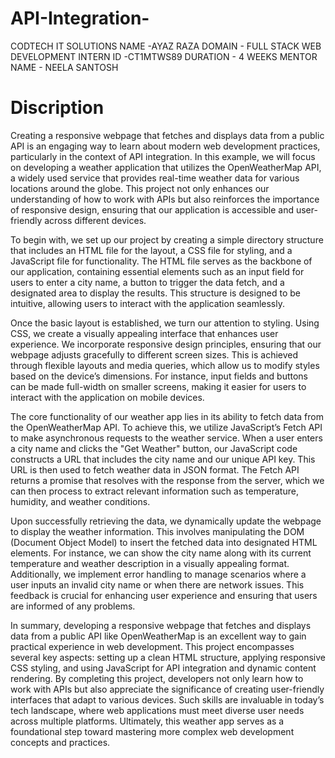 # API-Integration-
CODTECH IT SOLUTIONS 
NAME -AYAZ RAZA
DOMAIN - FULL STACK WEB DEVELOPMENT 
INTERN ID -CT1MTWS89
DURATION - 4 WEEKS
MENTOR NAME - NEELA SANTOSH 


# Discription 
Creating a responsive webpage that fetches and displays data from a public API is an engaging way to learn about modern web development practices, particularly in the context of API integration. In this example, we will focus on developing a weather application that utilizes the OpenWeatherMap API, a widely used service that provides real-time weather data for various locations around the globe. This project not only enhances our understanding of how to work with APIs but also reinforces the importance of responsive design, ensuring that our application is accessible and user-friendly across different devices.

To begin with, we set up our project by creating a simple directory structure that includes an HTML file for the layout, a CSS file for styling, and a JavaScript file for functionality. The HTML file serves as the backbone of our application, containing essential elements such as an input field for users to enter a city name, a button to trigger the data fetch, and a designated area to display the results. This structure is designed to be intuitive, allowing users to interact with the application seamlessly. 

Once the basic layout is established, we turn our attention to styling. Using CSS, we create a visually appealing interface that enhances user experience. We incorporate responsive design principles, ensuring that our webpage adjusts gracefully to different screen sizes. This is achieved through flexible layouts and media queries, which allow us to modify styles based on the device’s dimensions. For instance, input fields and buttons can be made full-width on smaller screens, making it easier for users to interact with the application on mobile devices.

The core functionality of our weather app lies in its ability to fetch data from the OpenWeatherMap API. To achieve this, we utilize JavaScript’s Fetch API to make asynchronous requests to the weather service. When a user enters a city name and clicks the "Get Weather" button, our JavaScript code constructs a URL that includes the city name and our unique API key. This URL is then used to fetch weather data in JSON format. The Fetch API returns a promise that resolves with the response from the server, which we can then process to extract relevant information such as temperature, humidity, and weather conditions.

Upon successfully retrieving the data, we dynamically update the webpage to display the weather information. This involves manipulating the DOM (Document Object Model) to insert the fetched data into designated HTML elements. For instance, we can show the city name along with its current temperature and weather description in a visually appealing format. Additionally, we implement error handling to manage scenarios where a user inputs an invalid city name or when there are network issues. This feedback is crucial for enhancing user experience and ensuring that users are informed of any problems.

In summary, developing a responsive webpage that fetches and displays data from a public API like OpenWeatherMap is an excellent way to gain practical experience in web development. This project encompasses several key aspects: setting up a clean HTML structure, applying responsive CSS styling, and using JavaScript for API integration and dynamic content rendering. By completing this project, developers not only learn how to work with APIs but also appreciate the significance of creating user-friendly interfaces that adapt to various devices. Such skills are invaluable in today’s tech landscape, where web applications must meet diverse user needs across multiple platforms. Ultimately, this weather app serves as a foundational step toward mastering more complex web development concepts and practices.
